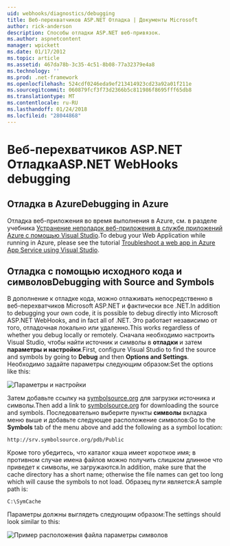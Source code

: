 ```yaml
---
uid: webhooks/diagnostics/debugging
title: Веб-перехватчиков ASP.NET Отладка | Документы Microsoft
author: rick-anderson
description: Способы отладки ASP.NET веб-привязок.
ms.author: aspnetcontent
manager: wpickett
ms.date: 01/17/2012
ms.topic: article
ms.assetid: 467da78b-3c35-4c51-8b08-77a32379e4a8
ms.technology: ''
ms.prod: .net-framework
ms.openlocfilehash: 524cdf0246eda9ef213414923cd23a92a01f211e
ms.sourcegitcommit: 060879fcf3f73d2366b5c811986f8695fff65db8
ms.translationtype: MT
ms.contentlocale: ru-RU
ms.lasthandoff: 01/24/2018
ms.locfileid: "28044868"
---
```

# <a name="aspnet-webhooks-debugging"></a><span data-ttu-id="20263-103">Веб-перехватчиков ASP.NET Отладка</span><span class="sxs-lookup"><span data-stu-id="20263-103">ASP.NET WebHooks debugging</span></span>  

## <a name="debugging-in-azure"></a><span data-ttu-id="20263-104">Отладка в Azure</span><span class="sxs-lookup"><span data-stu-id="20263-104">Debugging in Azure</span></span>

<span data-ttu-id="20263-105">Отладка веб-приложения во время выполнения в Azure, см. в разделе учебника [Устранение неполадок веб-приложения в службе приложений Azure с помощью Visual Studio](https://azure.microsoft.com/documentation/articles/web-sites-dotnet-troubleshoot-visual-studio/#webserverlogs).</span><span class="sxs-lookup"><span data-stu-id="20263-105">To debug your Web Application while running in Azure, please see the tutorial [Troubleshoot a web app in Azure App Service using Visual Studio](https://azure.microsoft.com/documentation/articles/web-sites-dotnet-troubleshoot-visual-studio/#webserverlogs).</span></span>

## <a name="debugging-with-source-and-symbols"></a><span data-ttu-id="20263-106">Отладка с помощью исходного кода и символов</span><span class="sxs-lookup"><span data-stu-id="20263-106">Debugging with Source and Symbols</span></span>

<span data-ttu-id="20263-107">В дополнение к отладке кода, можно отлаживать непосредственно в веб-перехватчиков Microsoft ASP.NET и фактически все .NET.</span><span class="sxs-lookup"><span data-stu-id="20263-107">In addition to debugging your own code, it is possible to debug directly into Microsoft ASP.NET WebHooks, and in fact all of .NET.</span></span> <span data-ttu-id="20263-108">Это работает независимо от того, отладочная локально или удаленно.</span><span class="sxs-lookup"><span data-stu-id="20263-108">This works regardless of whether you debug locally or remotely.</span></span> <span data-ttu-id="20263-109">Сначала необходимо настроить Visual Studio, чтобы найти источник и символы в **отладки** и затем **параметры и настройки**.</span><span class="sxs-lookup"><span data-stu-id="20263-109">First, configure Visual Studio to find the source and symbols by going to **Debug** and then **Options and Settings**.</span></span> <span data-ttu-id="20263-110">Необходимо задайте параметры следующим образом:</span><span class="sxs-lookup"><span data-stu-id="20263-110">Set the options like this:</span></span>

![Параметры и настройки](_static/SourceSymbols.png)

<span data-ttu-id="20263-112">Затем добавьте ссылку на [symbolsource.org](http://symbolsource.org) для загрузки источника и символы.</span><span class="sxs-lookup"><span data-stu-id="20263-112">Then add a link to [symbolsource.org](http://symbolsource.org) for downloading the source and symbols.</span></span> <span data-ttu-id="20263-113">Последовательно выберите пункты **символы** вкладка меню выше и добавьте следующее расположение символов:</span><span class="sxs-lookup"><span data-stu-id="20263-113">Go to the **Symbols** tab of the menu above and add the following as a symbol location:</span></span>

```
http://srv.symbolsource.org/pdb/Public
```

<span data-ttu-id="20263-114">Кроме того убедитесь, что каталог кэша имеет короткое имя; в противном случае имена файлов можно получить слишком длинное что приведет к символы, не загружаются.</span><span class="sxs-lookup"><span data-stu-id="20263-114">In addition, make sure that the cache directory has a short name; otherwise the file names can get too long which will cause the symbols to not load.</span></span> <span data-ttu-id="20263-115">Образец пути является:</span><span class="sxs-lookup"><span data-stu-id="20263-115">A sample path is:</span></span>

```
C:\SymCache
```

<span data-ttu-id="20263-116">Параметры должны выглядеть следующим образом:</span><span class="sxs-lookup"><span data-stu-id="20263-116">The settings should look similar to this:</span></span>

![Пример расположения файла параметры символов](_static/SymSource.png)
